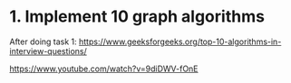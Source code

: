 # 1. Implement 10 graph algorithms
 






 After doing task 1: https://www.geeksforgeeks.org/top-10-algorithms-in-interview-questions/


 https://www.youtube.com/watch?v=9diDWV-fOnE